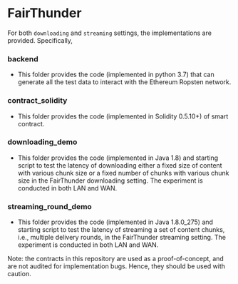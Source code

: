# FairThunder

For both `downloading` and `streaming` settings, the implementations are provided. Specifically,

### backend
- This folder provides the code (implemented in python 3.7) that can generate all the test data to interact with the Ethereum Ropsten network.

### contract_solidity
- This folder provides the code (implemented in Solidity 0.5.10+) of smart contract.

### downloading_demo
- This folder provides the code (implemented in Java 1.8) and starting script to test the latency of downloading either a fixed size of content with various chunk size or a fixed number of chunks with various chunk size in the FairThunder downloading setting. The experiment is conducted in both LAN and WAN.

### streaming_round_demo
- This folder provides the code (implemented in Java 1.8.0_275) and starting script to test the latency of streaming a set of content chunks, i.e., multiple delivery rounds, in the FairThunder streaming setting. The experiment is conducted in both LAN and WAN.

Note: the contracts in this repository are used as a proof-of-concept, and are not audited for implementation bugs. Hence, they should be used with caution.
